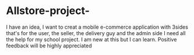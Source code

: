 # Allstore-project-
I have an idea, I want to creat a mobile e-commerce application with 3sides that's for the  user, the seller, the delivery guy and the admin side I need all the help for my school project. I am new at this but I can learn. Positive feedback will be highly appreciated 
